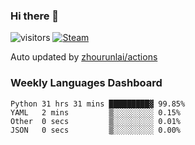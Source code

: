 ### Hi there 👋

![visitors](https://visitor-badge.glitch.me/badge?page_id=zhourunlai)
[![Steam](https://img.shields.io/badge/dynamic/json?label=Steam&query=%24.data.totalSubs&url=https%3A%2F%2Fapi.spencerwoo.com%2Fsubstats%2F%3Fsource%3DsteamGames%26queryKey%3D76561198285156854&suffix=%20Games&logo=steam&labelColor=134375&color=0b1a37&longCache=true)](http://steamcommunity.com/profiles/76561198285156854)

Auto updated by <a href="https://github.com/zhourunlai/zhourunlai/actions" target="_blank">zhourunlai/actions</a>

### Weekly Languages Dashboard

<!--PART:wakatime-->
```text
Python 31 hrs 31 mins █████████▓ 99.85%
YAML   2 mins         ▒░░░░░░░░░ 0.15%
Other  0 secs         ▒░░░░░░░░░ 0.01%
JSON   0 secs         ▒░░░░░░░░░ 0.00%
```
<!--PART:wakatime-->

